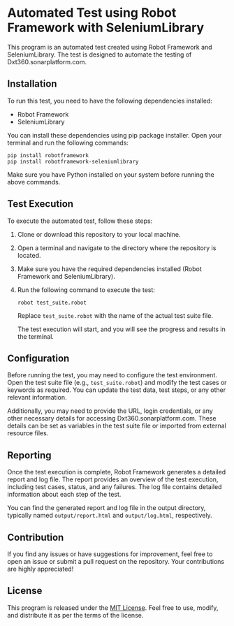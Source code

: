 # Automated Test using Robot Framework with SeleniumLibrary

This program is an automated test created using Robot Framework and SeleniumLibrary. The test is designed to automate the testing of Dxt360.sonarplatform.com.

## Installation

To run this test, you need to have the following dependencies installed:

- Robot Framework
- SeleniumLibrary

You can install these dependencies using pip package installer. Open your terminal and run the following commands:

```shell
pip install robotframework
pip install robotframework-seleniumlibrary
```

Make sure you have Python installed on your system before running the above commands.

## Test Execution

To execute the automated test, follow these steps:

1. Clone or download this repository to your local machine.
2. Open a terminal and navigate to the directory where the repository is located.
3. Make sure you have the required dependencies installed (Robot Framework and SeleniumLibrary).
4. Run the following command to execute the test:

   ```shell
   robot test_suite.robot
   ```

   Replace `test_suite.robot` with the name of the actual test suite file.

   The test execution will start, and you will see the progress and results in the terminal.

## Configuration

Before running the test, you may need to configure the test environment. Open the test suite file (e.g., `test_suite.robot`) and modify the test cases or keywords as required. You can update the test data, test steps, or any other relevant information.

Additionally, you may need to provide the URL, login credentials, or any other necessary details for accessing Dxt360.sonarplatform.com. These details can be set as variables in the test suite file or imported from external resource files.

## Reporting

Once the test execution is complete, Robot Framework generates a detailed report and log file. The report provides an overview of the test execution, including test cases, status, and any failures. The log file contains detailed information about each step of the test.

You can find the generated report and log file in the output directory, typically named `output/report.html` and `output/log.html`, respectively.

## Contribution

If you find any issues or have suggestions for improvement, feel free to open an issue or submit a pull request on the repository. Your contributions are highly appreciated!

## License

This program is released under the [MIT License](LICENSE). Feel free to use, modify, and distribute it as per the terms of the license.